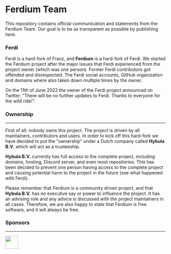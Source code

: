 # Ferdium Team
This repository contains official communication and statements from the Ferdium Team. Our goal is to be as transparent as possible by publishing here.

### Ferdi
Ferdi is a hard-fork of Franz, and **Ferdium** is a hard-fork of Ferdi. We started the Ferdium project after the major issues that Ferdi experienced from the project owner (which was one person). Former Ferdi contributors got offended and disrespected.
The Ferdi social accounts, GitHub organization and domains where also taken down multiple times by the owner.

On the 11th of June 2022 the owner of the Ferdi project announced on Twitter: "There will be no further updates to Ferdi. Thanks to everyone for the wild ride!".

### Ownership
<hr>

First of all: nobody owns this project. The project is driven by all maintainers, contributors and users. In order to kick off this hard-fork we have decided to put the "ownership" under a Dutch company called **Hybula B.V**, which will act as a trusteeship.

**Hybula B.V.** currently has full access to the complete project, including domains, hosting, Discord server, and even most repositories. This has been decided to prevent one person having access to the complete project and causing potential harm to the project in the future (see what happened with Ferdi).

Please remember that Ferdium is a community driven project, and that **Hybula B.V.** has no executive say or power to influence the project. It has an advising role and any advice is discussed with the project maintainers in all cases.
Therefore, we are also happy to state that Ferdium is free software, and it will always be free.

### Sponsors
<hr>
<p>
  <a href="https://www.hybula.com/">
    <img src="https://www.hybula.com/assets/hybula/logo/logo-primary.svg" height="40px">
  </a>
</p>
